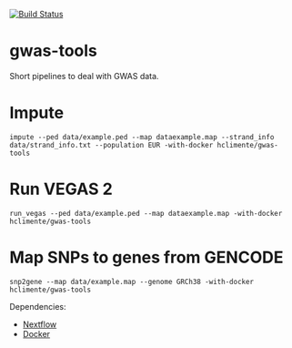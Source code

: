 [![Build Status](https://travis-ci.org/hclimente/gwas-tools.svg?branch=master)](https://travis-ci.org/hclimente/gwas-tools)

# gwas-tools

Short pipelines to deal with GWAS data.

# Impute

```
impute --ped data/example.ped --map dataexample.map --strand_info data/strand_info.txt --population EUR -with-docker hclimente/gwas-tools
```

# Run VEGAS 2

```
run_vegas --ped data/example.ped --map dataexample.map -with-docker hclimente/gwas-tools
```

# Map SNPs to genes from GENCODE

```
snp2gene --map data/example.map --genome GRCh38 -with-docker hclimente/gwas-tools
```

Dependencies:
- [Nextflow](https://www.nextflow.io/)
- [Docker](https://www.docker.com/)
